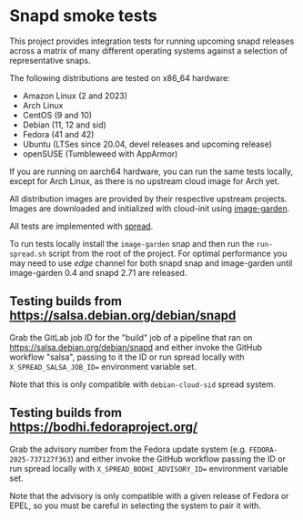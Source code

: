 <!--
SPDX-License-Identifier: Apache-2.0
SPDX-FileCopyrightText: Canonical Ltd.
-->
# Snapd smoke tests

This project provides integration tests for running upcoming snapd releases
across a matrix of many different operating systems against a selection of
representative snaps.

The following distributions are tested on x86\_64 hardware:

- Amazon Linux (2 and 2023)
- Arch Linux
- CentOS (9 and 10)
- Debian (11, 12 and sid)
- Fedora (41 and 42)
- Ubuntu (LTSes since 20.04, devel releases and upcoming release)
- openSUSE (Tumbleweed with AppArmor)

If you are running on aarch64 hardware, you can run the same tests locally,
except for Arch Linux, as there is no upstream cloud image for Arch yet.

All distribution images are provided by their respective upstream projects.
Images are downloaded and initialized with cloud-init using
[image-garden](https://gitlab.com/zygoon/image-garden).

All tests are implemented with [spread](https://github.com/snapcore/spread).

To run tests locally install the `image-garden` snap and then run the
`run-spread.sh` script from the root of the project. For optimal performance
you may need to use _edge_ channel for both snapd snap and image-garden until
image-garden 0.4 and snapd 2.71 are released.

## Testing builds from https://salsa.debian.org/debian/snapd

Grab the GitLab job ID for the "build" job of a pipeline that ran on
https://salsa.debian.org/debian/snapd and either invoke the GitHub workflow
"salsa", passing to it the ID or run spread locally with
`X_SPREAD_SALSA_JOB_ID=` environment variable set.

Note that this is only compatible with `debian-cloud-sid` spread system.

## Testing builds from https://bodhi.fedoraproject.org/

Grab the advisory number from the Fedora update system (e.g.
`FEDORA-2025-737127f363`) and either invoke the GitHub workflow passing the ID
or run spread locally with `X_SPREAD_BODHI_ADVISORY_ID=` environment variable
set.

Note that the advisory is only compatible with a given release of Fedora or
EPEL, so you must be careful in selecting the system to pair it with.
